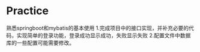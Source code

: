 # Practice
熟悉springboot和mybatis的基本使用
1.完成项目中的接口实现，并补充必要的代码，实现简单的登录功能，登录成功显示成功，失败显示失败
2.配置文件中数据库的一些配置可能需要修改。
